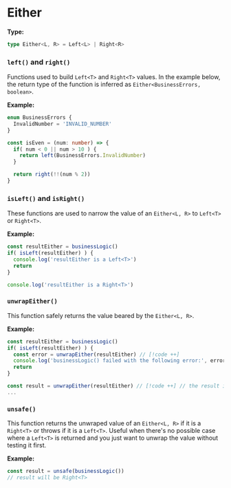 # Either

**Type:**

```typescript
type Either<L, R> = Left<L> | Right<R>
```

### `left()` and `right()`

Functions used to build `Left<T>` and `Right<T>` values.
In the example below, the return type of the function is inferred as `Either<BusinessErrors, boolean>`.

**Example:**

```typescript
enum BusinessErrors {
  InvalidNumber = 'INVALID_NUMBER'
}

const isEven = (num: number) => {
  if( num < 0 || num > 10 ) {
    return left(BusinessErrors.InvalidNumber)
  }

  return right(!!(num % 2))
}
```

### `isLeft()` and `isRight()`

These functions are used to narrow the value of an `Either<L, R>` to `Left<T>` or `Right<T>`.

**Example:**

```typescript
const resultEither = businessLogic()
if( isLeft(resultEither) ) {
  console.log('resultEither is a Left<T>')
  return
}

console.log('resultEither is a Right<T>')
```

### `unwrapEither()`

This function safely returns the value beared by the `Either<L, R>`.

**Example:**

```typescript
const resultEither = businessLogic()
if( isLeft(resultEither) ) {
  const error = unwrapEither(resultEither) // [!code ++]
  console.log('businessLogic() failed with the following error:', error) // [!code ++]
  return
}

const result = unwrapEither(resultEither) // [!code ++] // the result itself 
...
```

### `unsafe()`

This function returns the unwraped value of an `Either<L, R>` if it is a `Right<T>` or throws if it is a `Left<T>`. Useful when there's no possible case where a `Left<T>` is returned and you just want to unwrap the value without testing it first.

**Example:**

```typescript
const result = unsafe(businessLogic())
// result will be Right<T>
```

